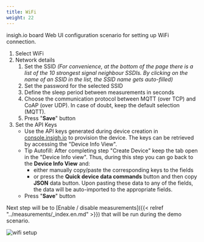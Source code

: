 ```yaml
---
title: WiFi
weight: 22
---
```


insigh.io board Web UI configuration scenario for setting up WiFi connection.

1. Select WiFi
1. Network details
   1. Set the SSID _(For convenience, at the bottom of the page there is a list of the 10 strongest signal neighbour SSDIs. By clicking on the name of an SSID in the list, the SSID name gets auto-filled)_
   1. Set the password for the selected SSID
   1. Define the sleep period between measurements in seconds
   1. Choose the communication protocol between MQTT (over TCP) and CoAP (over UDP). In case of doubt, keep the default selection (MQTT).
   1. Press "**Save**" button
1. Set the API Keys
   - Use the API keys generated during device creation in [console.insigh.io](https://console.insigh.io/devices/list) to provision the device. The keys can be retrieved by accessing the "Device Info View".
   - Tip Autofill: After completing step "Create Device" keep the tab open in the "Device Info view". Thus, during this step you can go back to the **Device Info View** and:
     - either manually copy/paste the corresponding keys to the fields
     - or press the **Quick device data commands** button and then copy **JSON** data button. Upon pasting these data to any of the fields, the data will be auto-imported to the appropriate fields.
   - Press "**Save**" button

Next step will be to [Enable / disable measurements]({{< relref "../measurements/_index.en.md" >}}) that will be run during the demo scenario.

![wifi setup](/images/webui-wifi.gif?width=50pc)
